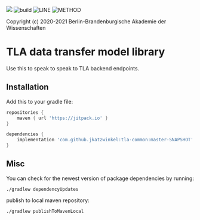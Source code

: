 [![](https://jitpack.io/v/jkatzwinkel/tla-common.svg)](https://jitpack.io/#jkatzwinkel/tla-common)
![build](https://github.com/JKatzwinkel/tla-common/workflows/build/badge.svg)
![LINE](https://img.shields.io/badge/line--coverage-88%25-brightgreen.svg)
![METHOD](https://img.shields.io/badge/method--coverage-83%25-brightgreen.svg)

Copyright (c) 2020-2021 Berlin-Brandenburgische Akademie der Wissenschaften

# TLA data transfer model library

Use this to speak to speak to TLA backend endpoints.

## Installation

Add this to your gradle file:

```groovy
repositories {
    maven { url 'https://jitpack.io' }
}

dependencies {
    implementation 'com.github.jkatzwinkel:tla-common:master-SNAPSHOT'
}
```

## Misc

You can check for the newest version of package dependencies by running:

    ./gradlew dependencyUpdates


publish to local maven repository:

    ./gradlew publishToMavenLocal
